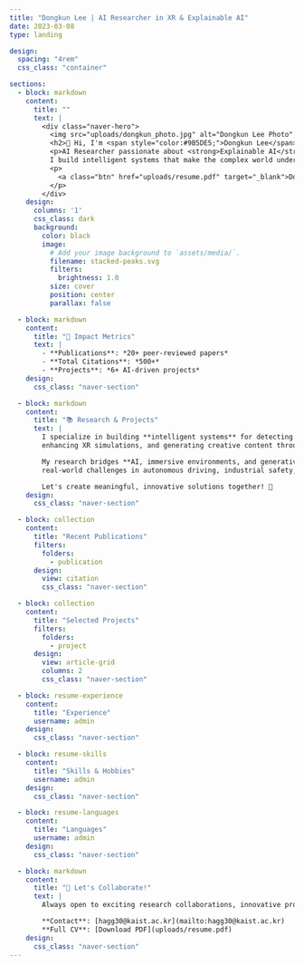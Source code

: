 ```yaml
---
title: "Dongkun Lee | AI Researcher in XR & Explainable AI"
date: 2023-03-08
type: landing

design:
  spacing: "4rem"
  css_class: "container"

sections:
  - block: markdown
    content:
      title: ""
      text: |
        <div class="naver-hero">
          <img src="uploads/dongkun_photo.jpg" alt="Dongkun Lee Photo" style="width:120px;border-radius:50%;margin-bottom:1rem;">
          <h2>👋 Hi, I'm <span style="color:#9B5DE5;">Dongkun Lee</span></h2>
          <p>AI Researcher passionate about <strong>Explainable AI</strong>, <strong>XR Simulation</strong>, and <strong>Multimodal Learning</strong>.<br>
          I build intelligent systems that make the complex world understandable.</p>
          <p>
            <a class="btn" href="uploads/resume.pdf" target="_blank">Download CV</a>
          </p>
        </div>
    design:
      columns: '1'
      css_class: dark
      background:
        color: black
        image:
          # Add your image background to `assets/media/`.
          filename: stacked-peaks.svg
          filters:
            brightness: 1.0
          size: cover
          position: center
          parallax: false

  - block: markdown
    content:
      title: "🚀 Impact Metrics"
      text: |
        - **Publications**: *20+ peer-reviewed papers*  
        - **Total Citations**: *500+*  
        - **Projects**: *6+ AI-driven projects*
    design:
      css_class: "naver-section"

  - block: markdown
    content:
      title: "📚 Research & Projects"
      text: |
        I specialize in building **intelligent systems** for detecting anomalies,
        enhancing XR simulations, and generating creative content through AI.

        My research bridges **AI, immersive environments, and generative models** to tackle
        real-world challenges in autonomous driving, industrial safety, and education.

        Let's create meaningful, innovative solutions together! 🤝
    design:
      css_class: "naver-section"

  - block: collection
    content:
      title: "Recent Publications"
      filters:
        folders:
          - publication
      design:
        view: citation
        css_class: "naver-section"

  - block: collection
    content:
      title: "Selected Projects"
      filters:
        folders:
          - project
      design:
        view: article-grid
        columns: 2
        css_class: "naver-section"

  - block: resume-experience
    content:
      title: "Experience"
      username: admin
    design:
      css_class: "naver-section"

  - block: resume-skills
    content:
      title: "Skills & Hobbies"
      username: admin
    design:
      css_class: "naver-section"

  - block: resume-languages
    content:
      title: "Languages"
      username: admin
    design:
      css_class: "naver-section"

  - block: markdown
    content:
      title: "🤝 Let's Collaborate!"
      text: |
        Always open to exciting research collaborations, innovative projects, and consulting opportunities.

        **Contact**: [hagg30@kaist.ac.kr](mailto:hagg30@kaist.ac.kr)  
        **Full CV**: [Download PDF](uploads/resume.pdf)
    design:
      css_class: "naver-section"
---
```


